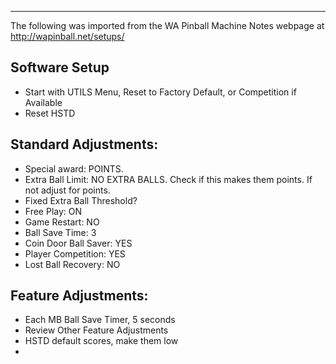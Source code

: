 ***
The following was imported from the WA Pinball Machine Notes webpage at http://wapinball.net/setups/
## Software Setup
-   Start with UTILS Menu, Reset to Factory Default, or Competition if Available
-   Reset HSTD
## Standard Adjustments:
-   Special award: POINTS.
-   Extra Ball Limit: NO EXTRA BALLS. Check if this makes them points. If not adjust for points.
-   Fixed Extra Ball Threshold?
-   Free Play: ON
-   Game Restart: NO
-   Ball Save Time: 3
-   Coin Door Ball Saver: YES
-   Player Competition: YES
-   Lost Ball Recovery: NO
## Feature Adjustments:
-   Each MB Ball Save Timer, 5 seconds
-   Review Other Feature Adjustments
-   HSTD default scores, make them low
-  